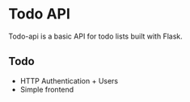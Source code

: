 Todo API
========

Todo-api is a basic API for todo lists built with Flask.

Todo
----

* HTTP Authentication + Users
* Simple frontend
